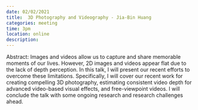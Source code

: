 ```yaml
---
date: 02/02/2021
title: 	3D Photography and Videography - Jia-Bin Huang
categories: meeting
time: 3pm
location: online
description:
---
```

Abstract: Images and videos allow us to capture and share memorable moments of our lives. However, 2D images and videos appear flat due to the lack of depth perception. In this talk, I will present our recent efforts to overcome these limitations. Specifically, I will cover our recent work for creating compelling 3D photography, estimating consistent video depth for advanced video-based visual effects, and free-viewpoint videos. I will conclude the talk with some ongoing research and research challenges ahead.